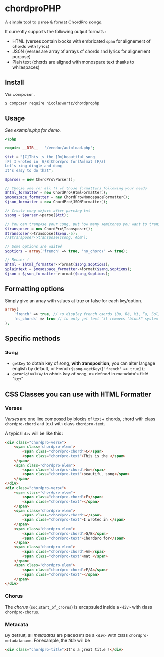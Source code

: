 # chordproPHP

A simple tool to parse & format ChordPro songs.

It currently supports the following output formats :
- HTML (verses contain blocks with embricated `span` for alignement of chords with lyrics)
- JSON (verses are array of arrays of chords and lyrics for alignement purpose)
- Plain text (chords are aligned with monospace text thanks to whitespaces)

## Install

Via composer :

``` bash
$ composer require nicolaswurtz/chordprophp
```

## Usage

_See example.php for demo._

``` php
<?php

require __DIR__ . '/vendor/autoload.php';

$txt = "[C]This is the [Dm]beautiful song
[F] I wroted in [G/B]Chordpro for[Am]mat [F/A]
Let's ring dingle and dong
It's easy to do that";

$parser = new ChordPro\Parser();

// Choose one (or all !) of those formatters following your needs
$html_formatter = new ChordPro\HtmlFormatter();
$monospace_formatter = new ChordPro\MonospaceFormatter();
$json_formatter = new ChordPro\JSONFormatter();

// Create song object after parsing txt
$song = $parser->parse($txt);

// You can tranpose your song, put how many semitones you want to transpose in second argument OR desired key (only if metadata "key" is defined)
$transposer = new ChordPro\Transposer();
$transposer->transpose($song,-5);
//$transposer->transpose($song,'Abm');

// Some options are waited
$options = array('french' => true, 'no_chords' => true);

// Render !
$html = $html_formatter->format($song,$options);
$plaintext = $monospace_formatter->format($song,$options);
$json = $json_formatter->format($song,$options);
```

## Formatting options
Simply give an array with values at true or false for each key/option.
``` php
array(
    'french' => true, // to display french chords (Do, Ré, Mi, Fa, Sol, La, Si, Do), including Song Key.
    'no_chords' => true // to only get text (it removes "block" system for chords alignements)
);
```

## Specific methods

### Song
- `getKey` to obtain key of song, **with transposition**, you can alter langage english by default, or French ```$song->getKey(['french' => true]);```
- `getOriginalKey` to obtain key of song, as defined in metadata's field "key"

## CSS Classes you can use with **HTML** Formatter

### Verses
_Verses_ are one line composed by blocks of text + chords, chord with class `chordpro-chord` and text with class `chordpro-text`.

A typical `div` will be like this :
``` html
<div class="chordpro-verse">
    <span class="chordpro-elem">
        <span class="chordpro-chord">C</span>
        <span class="chordpro-text">This is the </span>
    </span>
    <span class="chordpro-elem">
        <span class="chordpro-chord">Dm</span>
        <span class="chordpro-text">beautiful song</span>
    </span>
</div>
<div class="chordpro-verse">
    <span class="chordpro-elem">
        <span class="chordpro-chord">F</span>
        <span class="chordpro-text"></span>
    </span>
    <span class="chordpro-elem">
        <span class="chordpro-chord"></span>
        <span class="chordpro-text">I wroted in </span>
    </span>
    <span class="chordpro-elem">
        <span class="chordpro-chord">G/B</span>
        <span class="chordpro-text">Chordpro for</span>
    </span>
    <span class="chordpro-elem">
        <span class="chordpro-chord">Am</span>
        <span class="chordpro-text">mat </span>
    </span>
    <span class="chordpro-elem">
        <span class="chordpro-chord">F/A</span>
        <span class="chordpro-text"></span>
    </span>
</div>
```

### Chorus
The _chorus_ (`soc`,`start_of_chorus`) is encapsuled inside a `<div>` with class `chordpro-chorus`.

### Metadata
By default, all _metadatas_ are placed inside a `<div>` with class `chordpro-metadataname`.
For example, the _title_ will be
``` html
<div class="chordpro-title">It's a great title !</div>
```
